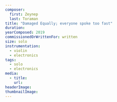```yaml
---
composer:
  first: Zeynep
  last: Toraman
title: "Damaged Equally; everyone spoke too fast"
duration:
yearComposed: 2019
commissionedOrWrittenFor: written
size: solo
instrumentation:
  - violin
  - electronics
tags:
  - solo
  - electronics
media:
  - title:
    url:
headerImage:
thumbnailImage:
---
```

